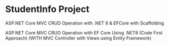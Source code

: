 # StudentInfo Project

ASP.NET Core MVC CRUD Operation with .NET 8 & EFCore with Scaffolding

ASP.NET Core MVC CRUD Operation with EF Core Using .NET8 (Code First Approach)
(WITH MVC Controller with Views using Entity Framework)
